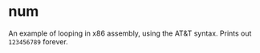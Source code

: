 # num
An example of looping in x86 assembly, using the AT&T syntax. Prints out `123456789` forever.
